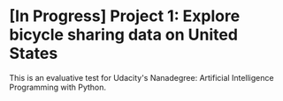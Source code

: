# [In Progress] Project 1: Explore bicycle sharing data on United States

This is an evaluative test for Udacity's Nanadegree: Artificial Intelligence Programming with Python.